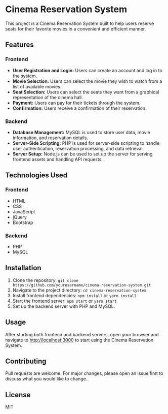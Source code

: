 # Cinema Reservation System

This project is a Cinema Reservation System built to help users reserve seats for their favorite movies in a convenient and efficient manner.

## Features

### Frontend

- **User Registration and Login:** Users can create an account and log in to the system.
- **Movie Selection:** Users can select the movie they wish to watch from a list of available movies.
- **Seat Selection:** Users can select the seats they want from a graphical representation of the cinema hall.
- **Payment:** Users can pay for their tickets through the system.
- **Confirmation:** Users receive a confirmation of their reservation.

### Backend

- **Database Management:** MySQL is used to store user data, movie information, and reservation details.
- **Server-Side Scripting:** PHP is used for server-side scripting to handle user authentication, reservation processing, and data retrieval.
- **Server Setup:** Node.js can be used to set up the server for serving frontend assets and handling API requests.

## Technologies Used

### Frontend

- HTML
- CSS
- JavaScript
- jQuery
- Bootstrap

### Backend

- PHP
- MySQL

## Installation

1. Clone the repository: `git clone https://github.com/yourusername/cinema-reservation-system.git`
2. Navigate to the project directory: `cd cinema-reservation-system`
3. Install frontend dependencies: `npm install` or `yarn install`
4. Start the frontend server: `npm start` or `yarn start`
5. Set up the backend server with PHP and MySQL.

## Usage

After starting both frontend and backend servers, open your browser and navigate to [http://localhost:3000](http://localhost:3000) to start using the Cinema Reservation System.

## Contributing

Pull requests are welcome. For major changes, please open an issue first to discuss what you would like to change.

## License

MIT
